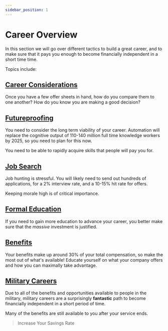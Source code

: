 ```yaml
---
sidebar_position: 1
---
```


# Career Overview

In this section we will go over different tactics to build a great career, and to make sure that it pays you enough to become financially independent in a short time time.

Topics include:

## [Career Considerations](considerations.md)

Once you have a few offer sheets in hand, how do you compare them to one another? How do you know you are making a good decision?

## [Futureproofing](futureproofing.md)

You need to consider the long term viability of your career. Automation will replace the cognitive output of 110-140 million full time knowledge workers by 2025, so you need to plan for this now.

You need to be able to rapidly acquire skills that people will pay you for.

## [Job Search](job-search.md)

Job hunting is stressful. You will likely need to send out hundreds of applications, for a 2% interview rate, and a 10-15% hit rate for offers. 

Keeping morale high is of critical importance.

## [Formal Education](formal-education.md)

If you need to gain more education to advance your career, you better make sure that the *massive* investment is justified.

## [Benefits](benefits.md)

Your benefits make up around 30% of your total compensation, so make the most out of what's available! Educate yourself on what your company offers and how you can maximally take advantage.

## [Military Careers](military.md)

Due to all of the benefits and opportunities available to people in the military, military careers are a surprisingly **fantastic** path to become financially independent in a short period of time. 

Many of the benefits are still available to you after your service ends.

>Increase Your Savings Rate